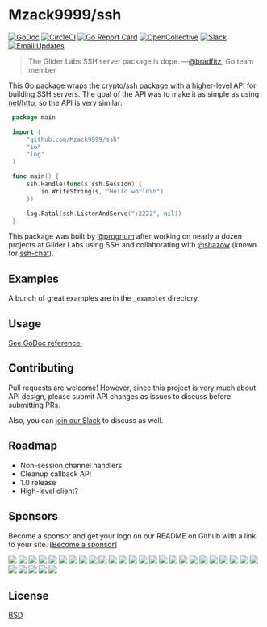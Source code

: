# Mzack9999/ssh

[![GoDoc](https://godoc.org/github.com/Mzack9999/ssh?status.svg)](https://godoc.org/github.com/Mzack9999/ssh) 
[![CircleCI](https://img.shields.io/circleci/project/github/Mzack9999/ssh.svg)](https://circleci.com/gh/Mzack9999/ssh)
[![Go Report Card](https://goreportcard.com/badge/github.com/Mzack9999/ssh)](https://goreportcard.com/report/github.com/Mzack9999/ssh) 
[![OpenCollective](https://opencollective.com/ssh/sponsors/badge.svg)](#sponsors)
[![Slack](http://slack.Mzack9999.com/badge.svg)](http://slack.Mzack9999.com) 
[![Email Updates](https://img.shields.io/badge/updates-subscribe-yellow.svg)](https://app.convertkit.com/landing_pages/243312)

> The Glider Labs SSH server package is dope.  &mdash;[@bradfitz](https://twitter.com/bradfitz), Go team member

This Go package wraps the [crypto/ssh
package](https://godoc.org/golang.org/x/crypto/ssh) with a higher-level API for
building SSH servers. The goal of the API was to make it as simple as using
[net/http](https://golang.org/pkg/net/http/), so the API is very similar:

```go
 package main

 import (
     "github.com/Mzack9999/ssh"
     "io"
     "log"
 )

 func main() {
     ssh.Handle(func(s ssh.Session) {
         io.WriteString(s, "Hello world\n")
     })  

     log.Fatal(ssh.ListenAndServe(":2222", nil))
 }

```
This package was built by [@progrium](https://twitter.com/progrium) after working on nearly a dozen projects at Glider Labs using SSH and collaborating with [@shazow](https://twitter.com/shazow) (known for [ssh-chat](https://github.com/shazow/ssh-chat)).

## Examples

A bunch of great examples are in the `_examples` directory.

## Usage

[See GoDoc reference.](https://godoc.org/github.com/Mzack9999/ssh)

## Contributing

Pull requests are welcome! However, since this project is very much about API
design, please submit API changes as issues to discuss before submitting PRs.

Also, you can [join our Slack](http://slack.Mzack9999.com) to discuss as well.

## Roadmap

* Non-session channel handlers
* Cleanup callback API
* 1.0 release
* High-level client?

## Sponsors

Become a sponsor and get your logo on our README on Github with a link to your site. [[Become a sponsor](https://opencollective.com/ssh#sponsor)]

<a href="https://opencollective.com/ssh/sponsor/0/website" target="_blank"><img src="https://opencollective.com/ssh/sponsor/0/avatar.svg"></a>
<a href="https://opencollective.com/ssh/sponsor/1/website" target="_blank"><img src="https://opencollective.com/ssh/sponsor/1/avatar.svg"></a>
<a href="https://opencollective.com/ssh/sponsor/2/website" target="_blank"><img src="https://opencollective.com/ssh/sponsor/2/avatar.svg"></a>
<a href="https://opencollective.com/ssh/sponsor/3/website" target="_blank"><img src="https://opencollective.com/ssh/sponsor/3/avatar.svg"></a>
<a href="https://opencollective.com/ssh/sponsor/4/website" target="_blank"><img src="https://opencollective.com/ssh/sponsor/4/avatar.svg"></a>
<a href="https://opencollective.com/ssh/sponsor/5/website" target="_blank"><img src="https://opencollective.com/ssh/sponsor/5/avatar.svg"></a>
<a href="https://opencollective.com/ssh/sponsor/6/website" target="_blank"><img src="https://opencollective.com/ssh/sponsor/6/avatar.svg"></a>
<a href="https://opencollective.com/ssh/sponsor/7/website" target="_blank"><img src="https://opencollective.com/ssh/sponsor/7/avatar.svg"></a>
<a href="https://opencollective.com/ssh/sponsor/8/website" target="_blank"><img src="https://opencollective.com/ssh/sponsor/8/avatar.svg"></a>
<a href="https://opencollective.com/ssh/sponsor/9/website" target="_blank"><img src="https://opencollective.com/ssh/sponsor/9/avatar.svg"></a>
<a href="https://opencollective.com/ssh/sponsor/10/website" target="_blank"><img src="https://opencollective.com/ssh/sponsor/10/avatar.svg"></a>
<a href="https://opencollective.com/ssh/sponsor/11/website" target="_blank"><img src="https://opencollective.com/ssh/sponsor/11/avatar.svg"></a>
<a href="https://opencollective.com/ssh/sponsor/12/website" target="_blank"><img src="https://opencollective.com/ssh/sponsor/12/avatar.svg"></a>
<a href="https://opencollective.com/ssh/sponsor/13/website" target="_blank"><img src="https://opencollective.com/ssh/sponsor/13/avatar.svg"></a>
<a href="https://opencollective.com/ssh/sponsor/14/website" target="_blank"><img src="https://opencollective.com/ssh/sponsor/14/avatar.svg"></a>
<a href="https://opencollective.com/ssh/sponsor/15/website" target="_blank"><img src="https://opencollective.com/ssh/sponsor/15/avatar.svg"></a>
<a href="https://opencollective.com/ssh/sponsor/16/website" target="_blank"><img src="https://opencollective.com/ssh/sponsor/16/avatar.svg"></a>
<a href="https://opencollective.com/ssh/sponsor/17/website" target="_blank"><img src="https://opencollective.com/ssh/sponsor/17/avatar.svg"></a>
<a href="https://opencollective.com/ssh/sponsor/18/website" target="_blank"><img src="https://opencollective.com/ssh/sponsor/18/avatar.svg"></a>
<a href="https://opencollective.com/ssh/sponsor/19/website" target="_blank"><img src="https://opencollective.com/ssh/sponsor/19/avatar.svg"></a>
<a href="https://opencollective.com/ssh/sponsor/20/website" target="_blank"><img src="https://opencollective.com/ssh/sponsor/20/avatar.svg"></a>
<a href="https://opencollective.com/ssh/sponsor/21/website" target="_blank"><img src="https://opencollective.com/ssh/sponsor/21/avatar.svg"></a>
<a href="https://opencollective.com/ssh/sponsor/22/website" target="_blank"><img src="https://opencollective.com/ssh/sponsor/22/avatar.svg"></a>
<a href="https://opencollective.com/ssh/sponsor/23/website" target="_blank"><img src="https://opencollective.com/ssh/sponsor/23/avatar.svg"></a>
<a href="https://opencollective.com/ssh/sponsor/24/website" target="_blank"><img src="https://opencollective.com/ssh/sponsor/24/avatar.svg"></a>
<a href="https://opencollective.com/ssh/sponsor/25/website" target="_blank"><img src="https://opencollective.com/ssh/sponsor/25/avatar.svg"></a>
<a href="https://opencollective.com/ssh/sponsor/26/website" target="_blank"><img src="https://opencollective.com/ssh/sponsor/26/avatar.svg"></a>
<a href="https://opencollective.com/ssh/sponsor/27/website" target="_blank"><img src="https://opencollective.com/ssh/sponsor/27/avatar.svg"></a>
<a href="https://opencollective.com/ssh/sponsor/28/website" target="_blank"><img src="https://opencollective.com/ssh/sponsor/28/avatar.svg"></a>
<a href="https://opencollective.com/ssh/sponsor/29/website" target="_blank"><img src="https://opencollective.com/ssh/sponsor/29/avatar.svg"></a>

## License

[BSD](LICENSE)
